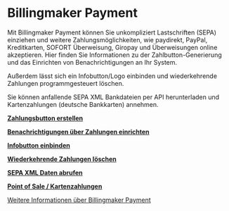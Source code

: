 Billingmaker Payment
====================

Mit Billingmaker Payment können Sie unkompliziert Lastschriften (SEPA) einziehen und weitere Zahlungsmöglichkeiten, wie paydirekt, PayPal, Kreditkarten, SOFORT Überweisung, Giropay und Überweisungen online akzeptieren.
Hier finden Sie Informationen zu der Zahlbutton-Generierung und das Einrichten von Benachrichtigungen an Ihr System.

Außerdem lässt sich ein Infobutton/Logo einbinden und wiederkehrende Zahlungen programmgesteuert löschen.

Sie können anfallende SEPA XML Bankdateien per API herunterladen und Kartenzahlungen (deutsche Bankkarten) annehmen.

**[Zahlungsbutton erstellen](Button.md)**

**[Benachrichtigungen über Zahlungen einrichten](Benachrichtigungen.md)**

**[Infobutton einbinden](Infobutton.html)**

**[Wiederkehrende Zahlungen löschen](Wiederkehrend.php)**

**[SEPA XML Daten abrufen](Daten.php)**

**[Point of Sale / Kartenzahlungen](PointOfSale.md)**

[Weitere Informationen über Billingmaker Payment](https://payment.billingmaker.com)
